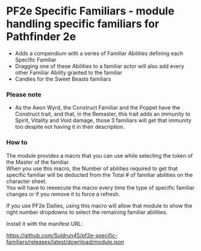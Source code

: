 # PF2e Specific Familiars - module handling specific familiars for Pathfinder 2e

- Adds a compendium with a series of Familiar Abilities defining each Specific Familiar
- Dragging one of these Abilities to a familiar actor will also add every other Familiar Ability granted to the familiar
- Candies for the Sweet Beasts familiars

### Please note
- As the Aeon Wyrd, the Construct Familiar and the Poppet have the Construct trait, and that, in the Remaster, this trait adds an immunity to Spirit, Vitality and Void damage, those 3 familiars will get that immunity too despite not having it in their description.

### How to
The module provides a macro that you can use while selecting the token of the Master of the familiar.  
When you use this macro, the Number of abilities required to get that specific familiar will be deducted from the Total # of familiar abilities on the character sheet.  
You will have to reexecute the macro every time the type of specific familiar changes or if you remove it to force a refresh.  

If you use PF2e Dailies, using this macro will allow that module to show the right number dropdowns to select the remaining familiar abilities.

Install it with the manifest URL: 

https://github.com/Suldrun45/pf2e-specific-familiars/releases/latest/download/module.json
